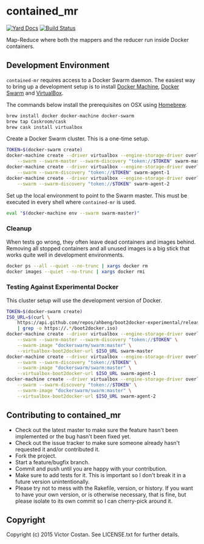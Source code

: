 # contained_mr

[![Yard Docs](http://img.shields.io/badge/yard-docs-blue.svg)](http://rubydoc.info/github/pwnall/contained_mr/master/frames)
[![Build Status](https://travis-ci.org/pwnall/contained_mr.svg?branch=master)](https://travis-ci.org/pwnall/contained_mr)

Map-Reduce where both the mappers and the reducer run inside Docker containers.

## Development Environment

`contained-mr` requires access to a Docker Swarm daemon. The easiest way to
bring up a development setup is to install
[Docker Machine](https://github.com/docker/machine),
[Docker Swarm](https://github.com/docker/swarm) and
[VirtualBox](https://www.virtualbox.org/).

The commands below install the prerequisites on OSX using
[Homebrew](http://brew.sh/).

```bash
brew install docker docker-machine docker-swarm
brew tap Caskroom/cask
brew cask install virtualbox
```

Create a Docker Swarm cluster. This is a one-time setup.

```bash
TOKEN=$(docker-swarm create)
docker-machine create --driver virtualbox --engine-storage-driver overlay \
    --swarm --swarm-master --swarm-discovery "token://$TOKEN" swarm-master
docker-machine create --driver virtualbox --engine-storage-driver overlay \
    --swarm --swarm-discovery "token://$TOKEN" swarm-agent-1
docker-machine create --driver virtualbox --engine-storage-driver overlay \
    --swarm --swarm-discovery "token://$TOKEN" swarm-agent-2
```

Set up the local environment to point to the Swarm master. This must be
executed in every shell where `contained-mr` is used.

```bash
eval "$(docker-machine env --swarm swarm-master)"
```

### Cleanup

When tests go wrong, they often leave dead containers and images behind.
Removing all stopped containers and all unused images is a big stick that works
quite well in development environments.

```bash
docker ps --all --quiet --no-trunc | xargs docker rm
docker images --quiet --no-trunc | xargs docker rmi
```

### Testing Against Experimental Docker

This cluster setup will use the development version of Docker.

```bash
TOKEN=$(docker-swarm create)
ISO_URL=$(curl \
    https://api.github.com/repos/ahbeng/boot2docker-experimental/releases/latest \
    | grep -o https://.*/boot2docker.iso)
docker-machine create --driver virtualbox --engine-storage-driver overlay \
    --swarm --swarm-master --swarm-discovery "token://$TOKEN" \
    --swarm-image "dockerswarm/swarm:master" \
    --virtualbox-boot2docker-url $ISO_URL swarm-master
docker-machine create --driver virtualbox --engine-storage-driver overlay \
    --swarm --swarm-discovery "token://$TOKEN" \
    --swarm-image "dockerswarm/swarm:master" \
    --virtualbox-boot2docker-url $ISO_URL swarm-agent-1
docker-machine create --driver virtualbox --engine-storage-driver overlay \
    --swarm --swarm-discovery "token://$TOKEN" \
    --swarm-image "dockerswarm/swarm:master" \
    --virtualbox-boot2docker-url $ISO_URL swarm-agent-2
```


## Contributing to contained_mr

* Check out the latest master to make sure the feature hasn't been implemented or the bug hasn't been fixed yet.
* Check out the issue tracker to make sure someone already hasn't requested it and/or contributed it.
* Fork the project.
* Start a feature/bugfix branch.
* Commit and push until you are happy with your contribution.
* Make sure to add tests for it. This is important so I don't break it in a future version unintentionally.
* Please try not to mess with the Rakefile, version, or history. If you want to have your own version, or is otherwise necessary, that is fine, but please isolate to its own commit so I can cherry-pick around it.

## Copyright

Copyright (c) 2015 Victor Costan. See LICENSE.txt for further details.
